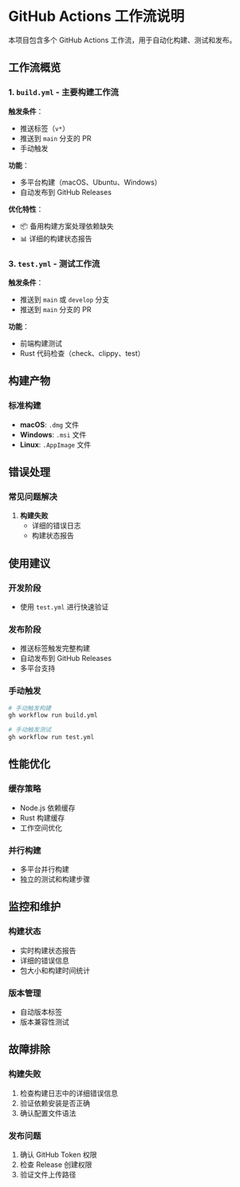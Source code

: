 # GitHub Actions 工作流说明

本项目包含多个 GitHub Actions 工作流，用于自动化构建、测试和发布。

## 工作流概览

### 1. `build.yml` - 主要构建工作流

**触发条件**：
- 推送标签（`v*`）
- 推送到 `main` 分支的 PR
- 手动触发

**功能**：
- 多平台构建（macOS、Ubuntu、Windows）
- 自动发布到 GitHub Releases

**优化特性**：
- 📦 备用构建方案处理依赖缺失
- 📊 详细的构建状态报告



### 3. `test.yml` - 测试工作流

**触发条件**：
- 推送到 `main` 或 `develop` 分支
- 推送到 `main` 分支的 PR

**功能**：
- 前端构建测试
- Rust 代码检查（check、clippy、test）



## 构建产物

### 标准构建
- **macOS**: `.dmg` 文件
- **Windows**: `.msi` 文件
- **Linux**: `.AppImage` 文件



## 错误处理

### 常见问题解决

1. **构建失败**
   - 详细的错误日志
   - 构建状态报告



## 使用建议

### 开发阶段
- 使用 `test.yml` 进行快速验证

### 发布阶段
- 推送标签触发完整构建
- 自动发布到 GitHub Releases
- 多平台支持

### 手动触发
```bash
# 手动触发构建
gh workflow run build.yml

# 手动触发测试
gh workflow run test.yml
```

## 性能优化

### 缓存策略
- Node.js 依赖缓存
- Rust 构建缓存
- 工作空间优化

### 并行构建
- 多平台并行构建
- 独立的测试和构建步骤

## 监控和维护

### 构建状态
- 实时构建状态报告
- 详细的错误信息
- 包大小和构建时间统计

### 版本管理
- 自动版本标签
- 版本兼容性测试

## 故障排除

### 构建失败
1. 检查构建日志中的详细错误信息
2. 验证依赖安装是否正确
3. 确认配置文件语法



### 发布问题
1. 确认 GitHub Token 权限
2. 检查 Release 创建权限
3. 验证文件上传路径 